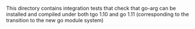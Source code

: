 This directory contains integration tests that check that go-arg can be installed and compiled under both tgo 1.10 and go 1.11 (corresponding to the transition to the new go module system)
